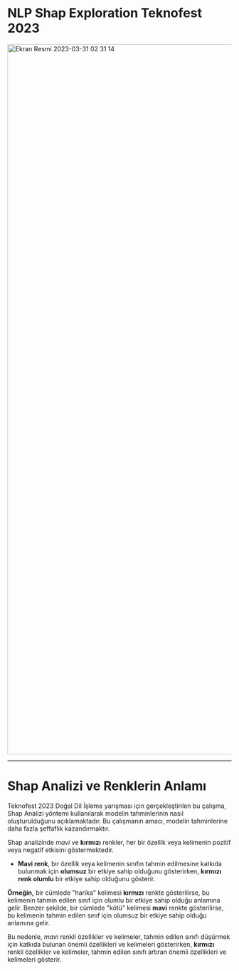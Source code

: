 # NLP Shap Exploration Teknofest 2023

<img width="1595" alt="Ekran Resmi 2023-03-31 02 31 14" src="https://user-images.githubusercontent.com/83168207/228987213-58fcc670-f474-46e1-b474-6a4c74a316e1.png">

--- 
# Shap Analizi ve Renklerin Anlamı

Teknofest 2023 Doğal Dil İşleme yarışması için gerçekleştirilen bu çalışma, Shap Analizi yöntemi kullanılarak modelin tahminlerinin nasıl oluşturulduğunu açıklamaktadır. Bu çalışmanın amacı, modelin tahminlerine daha fazla şeffaflık kazandırmaktır.

Shap analizinde *mavi* ve **kırmızı** renkler, her bir özellik veya kelimenin pozitif veya negatif etkisini göstermektedir. 

- **Mavi renk**, bir özellik veya kelimenin sınıfın tahmin edilmesine katkıda bulunmak için **olumsuz** bir etkiye sahip olduğunu gösterirken, **kırmızı renk olumlu** bir etkiye sahip olduğunu gösterir.

**Örneğin,** bir cümlede "harika" kelimesi **kırmızı** renkte gösterilirse, bu kelimenin tahmin edilen sınıf için olumlu bir etkiye sahip olduğu anlamına gelir. Benzer şekilde, bir cümlede "kötü" kelimesi **mavi** renkte gösterilirse, bu kelimenin tahmin edilen sınıf için olumsuz bir etkiye sahip olduğu anlamına gelir.

Bu nedenle, *mavi* renkli özellikler ve kelimeler, tahmin edilen sınıfı düşürmek için katkıda bulunan önemli özellikleri ve kelimeleri gösterirken, **kırmızı** renkli özellikler ve kelimeler, tahmin edilen sınıfı artıran önemli özellikleri ve kelimeleri gösterir.




